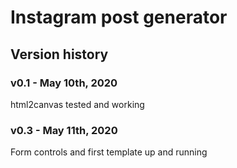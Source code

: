 # Instagram post generator

## Version history

### v0.1 - May 10th, 2020

html2canvas tested and working

### v0.3 - May 11th, 2020

Form controls and first template up and running
